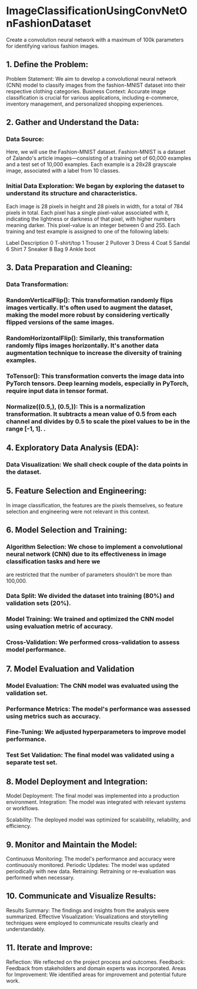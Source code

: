 # ImageClassificationUsingConvNetOnFashionDataset
Create a convolution neural network with a maximum of 100k parameters for identifying various fashion images.

## 1. Define the Problem:

Problem Statement: We aim to develop a convolutional neural network (CNN) model to classify images from the fashion-MNIST dataset into their respective clothing categories.
Business Context: Accurate image classification is crucial for various applications, including e-commerce, inventory management, and personalized shopping experiences.

## 2. Gather and Understand the Data:

### Data Source: 
Here, we will use the Fashion-MNIST dataset. Fashion-MNIST is a dataset of Zalando's article images—consisting of a training set of 60,000 examples and a test set of 10,000 examples. Each example is a 28x28 grayscale image, associated with a label from 10 classes.
### Initial Data Exploration: We began by exploring the dataset to understand its structure and characteristics.


Each image is 28 pixels in height and 28 pixels in width, for a total of 784 pixels in total. Each pixel has a single pixel-value associated with it, indicating the lightness or darkness of that pixel, with higher numbers meaning darker. This pixel-value is an integer between 0 and 255.
Each training and test example is assigned to one of the following labels:

Label	Description
0	T-shirt/top
1	Trouser
2	Pullover
3	Dress
4	Coat
5	Sandal
6	Shirt
7	Sneaker
8	Bag
9	Ankle boot


## 3. Data Preparation and Cleaning:
### Data Transformation: 

### RandomVerticalFlip(): This transformation randomly flips images vertically. It's often used to augment the dataset, making the model more robust by considering vertically flipped versions of the same images.

### RandomHorizontalFlip(): Similarly, this transformation randomly flips images horizontally. It's another data augmentation technique to increase the diversity of training examples.

### ToTensor(): This transformation converts the image data into PyTorch tensors. Deep learning models, especially in PyTorch, require input data in tensor format.

### Normalize((0.5,), (0.5,)): This is a normalization transformation. It subtracts a mean value of 0.5 from each channel and divides by 0.5 to scale the pixel values to be in the range [-1, 1]. .

## 4. Exploratory Data Analysis (EDA):

### Data Visualization: We shall check couple of the data points in the dataset.

## 5. Feature Selection and Engineering:

In image classification, the features are the pixels themselves, so feature selection and engineering were not relevant in this context.

## 6. Model Selection and Training:

### Algorithm Selection: We chose to implement a convolutional neural network (CNN) due to its effectiveness in image classification tasks and here we
are restricted that the number of parameters shouldn't be more than 100,000.
### Data Split: We divided the dataset into training (80%) and validation sets (20%).
### Model Training: We trained and optimized the CNN model using evaluation metric of accuracy.
### Cross-Validation: We performed cross-validation to assess model performance.

## 7. Model Evaluation and Validation

### Model Evaluation: The CNN model was evaluated using the validation set.
### Performance Metrics: The model's performance was assessed using metrics such as accuracy.
### Fine-Tuning: We adjusted hyperparameters to improve model performance.
### Test Set Validation: The final model was validated using a separate test set.

## 8. Model Deployment and Integration:

Model Deployment: The final model was implemented into a production environment.
Integration: The model was integrated with relevant systems or workflows.

Scalability: The deployed model was optimized for scalability, reliability, and efficiency.

## 9. Monitor and Maintain the Model:

Continuous Monitoring: The model's performance and accuracy were continuously monitored.
Periodic Updates: The model was updated periodically with new data.
Retraining: Retraining or re-evaluation was performed when necessary.

## 10. Communicate and Visualize Results:

Results Summary: The findings and insights from the analysis were summarized.
Effective Visualization: Visualizations and storytelling techniques were employed to communicate results clearly and understandably.


## 11. Iterate and Improve:

Reflection: We reflected on the project process and outcomes.
Feedback: Feedback from stakeholders and domain experts was incorporated.
Areas for Improvement: We identified areas for improvement and potential future work.
